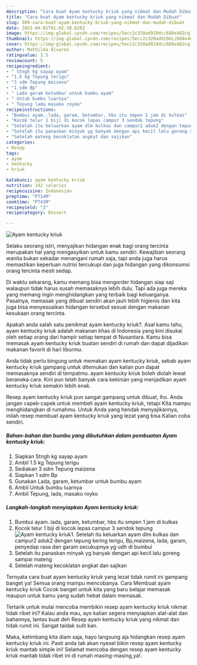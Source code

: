```yaml
---
description: "Cara buat Ayam kentucky kriuk yang nikmat dan Mudah Dibuat"
title: "Cara buat Ayam kentucky kriuk yang nikmat dan Mudah Dibuat"
slug: 389-cara-buat-ayam-kentucky-kriuk-yang-nikmat-dan-mudah-dibuat
date: 2021-04-01T01:02:38.626Z
image: https://img-global.cpcdn.com/recipes/5ecc2c320ad919dc/680x482cq70/ayam-kentucky-kriuk-foto-resep-utama.jpg
thumbnail: https://img-global.cpcdn.com/recipes/5ecc2c320ad919dc/680x482cq70/ayam-kentucky-kriuk-foto-resep-utama.jpg
cover: https://img-global.cpcdn.com/recipes/5ecc2c320ad919dc/680x482cq70/ayam-kentucky-kriuk-foto-resep-utama.jpg
author: Mathilda Alvarez
ratingvalue: 3.5
reviewcount: 5
recipeingredient:
- " Stngh kg sayap ayam"
- "1.5 kg Tepung terigu"
- "3 sdm Tepung maizena"
- "1 sdm Bp"
- " Lada garam ketumbar untuk bumbu ayam"
- " Untuk bumbu luarnya"
- " Tepung lada masako royko"
recipeinstructions:
- "Bumbui ayam..lada, garam, ketumbar, hbs itu smpen 1 jam di kulkas"
- "Kocok telur 1 biji di kocok lepas campur 3 sendok tepung"
- "Setelah itu keluarkan ayam dlm kulkas dan campur2 aduk2 dengan tepung kering terigu, Bp,maizena, lada, garam, penyedap rasa dan garam secukupnya yg udh di bumbui"
- "Setelah itu panaskan minyak yg banyak dengan api kecil lalu goreng sampai mateng"
- "Setelah mateng kecoklatan angkat dan sajikan"
categories:
- Resep
tags:
- ayam
- kentucky
- kriuk

katakunci: ayam kentucky kriuk 
nutrition: 242 calories
recipecuisine: Indonesian
preptime: "PT14M"
cooktime: "PT43M"
recipeyield: "3"
recipecategory: Dessert

---
```



![Ayam kentucky kriuk](https://img-global.cpcdn.com/recipes/5ecc2c320ad919dc/680x482cq70/ayam-kentucky-kriuk-foto-resep-utama.jpg)

Selaku seorang istri, menyajikan hidangan enak bagi orang tercinta merupakan hal yang mengasyikan untuk kamu sendiri. Kewajiban seorang  wanita bukan sekadar menangani rumah saja, tapi anda juga harus memastikan keperluan nutrisi tercukupi dan juga hidangan yang dikonsumsi orang tercinta mesti sedap.

Di waktu  sekarang, kamu memang bisa mengorder hidangan siap saji walaupun tidak harus susah memasaknya lebih dulu. Tapi ada juga mereka yang memang ingin menghidangkan yang terbaik bagi keluarganya. Pasalnya, memasak yang dibuat sendiri akan jauh lebih higienis dan kita juga bisa menyesuaikan hidangan tersebut sesuai dengan makanan kesukaan orang tercinta. 



Apakah anda salah satu penikmat ayam kentucky kriuk?. Asal kamu tahu, ayam kentucky kriuk adalah makanan khas di Indonesia yang kini disukai oleh setiap orang dari hampir setiap tempat di Nusantara. Kamu bisa memasak ayam kentucky kriuk buatan sendiri di rumah dan dapat dijadikan makanan favorit di hari liburmu.

Anda tidak perlu bingung untuk memakan ayam kentucky kriuk, sebab ayam kentucky kriuk gampang untuk ditemukan dan kalian pun dapat memasaknya sendiri di tempatmu. ayam kentucky kriuk boleh diolah lewat beraneka cara. Kini pun telah banyak cara kekinian yang menjadikan ayam kentucky kriuk semakin lebih enak.

Resep ayam kentucky kriuk pun sangat gampang untuk dibuat, lho. Anda jangan capek-capek untuk membeli ayam kentucky kriuk, tetapi Kita mampu menghidangkan di rumahmu. Untuk Anda yang hendak menyajikannya, inilah resep membuat ayam kentucky kriuk yang lezat yang bisa Kalian coba sendiri.

<!--inarticleads1-->

##### Bahan-bahan dan bumbu yang dibutuhkan dalam pembuatan Ayam kentucky kriuk:

1. Siapkan  Stngh kg sayap ayam
1. Ambil 1.5 kg Tepung terigu
1. Sediakan 3 sdm Tepung maizena
1. Siapkan 1 sdm Bp
1. Gunakan  Lada, garam, ketumbar untuk bumbu ayam
1. Ambil  Untuk bumbu luarnya
1. Ambil  Tepung, lada, masako royko




<!--inarticleads2-->

##### Langkah-langkah menyiapkan Ayam kentucky kriuk:

1. Bumbui ayam..lada, garam, ketumbar, hbs itu smpen 1 jam di kulkas
1. Kocok telur 1 biji di kocok lepas campur 3 sendok tepung
<img src="https://img-global.cpcdn.com/steps/9a94666d701c7c24/160x128cq70/ayam-kentucky-kriuk-langkah-memasak-2-foto.jpg" alt="Ayam kentucky kriuk">1. Setelah itu keluarkan ayam dlm kulkas dan campur2 aduk2 dengan tepung kering terigu, Bp,maizena, lada, garam, penyedap rasa dan garam secukupnya yg udh di bumbui
1. Setelah itu panaskan minyak yg banyak dengan api kecil lalu goreng sampai mateng
1. Setelah mateng kecoklatan angkat dan sajikan




Ternyata cara buat ayam kentucky kriuk yang lezat tidak rumit ini gampang banget ya! Semua orang mampu mencobanya. Cara Membuat ayam kentucky kriuk Cocok banget untuk kita yang baru belajar memasak maupun untuk kamu yang sudah hebat dalam memasak.

Tertarik untuk mulai mencoba membikin resep ayam kentucky kriuk nikmat tidak ribet ini? Kalau anda mau, ayo kalian segera menyiapkan alat-alat dan bahannya, lantas buat deh Resep ayam kentucky kriuk yang nikmat dan tidak rumit ini. Sangat taidak sulit kan. 

Maka, ketimbang kita diam saja, hayo langsung aja hidangkan resep ayam kentucky kriuk ini. Pasti anda tak akan nyesel bikin resep ayam kentucky kriuk mantab simple ini! Selamat mencoba dengan resep ayam kentucky kriuk mantab tidak ribet ini di rumah masing-masing,ya!.

